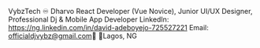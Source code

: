 VybzTech ♾ Dharvo 
React Developer (Vue Novice), Junior UI/UX Designer, Professional Dj & Mobile App Developer 
LinkedIn: https://ng.linkedin.com/in/david-adeboyejo-725527221
Email: officialdjvybz@gmail.com📧
📍Lagos, NG




<!---
- 👋 Hi, I’m @Dharvo
- 👀 I’m interested in Learning to Code and being a programmer...
- 🌱 I’m currently learning React JS, PHP & Vue JS...
- 💞️ I’m looking to collaborate on my Javascript...
- 📫 You can reach me through mobile 08121820645 or mail: adedave77@gmail...

Dharvo/Dharvo is a ✨ special ✨ repository because its `README.md` (this file) appears on your GitHub profile.
You can click the Preview link to take a look at your changes.
--->
